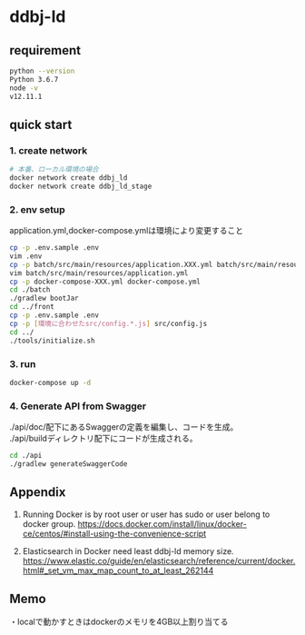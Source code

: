 # ddbj-ld

## requirement

```bash
python --version
Python 3.6.7
node -v
v12.11.1
```

## quick start

### 1. create network

```bash
# 本番、ローカル環境の場合
docker network create ddbj_ld
docker network create ddbj_ld_stage
```

### 2. env setup
application.yml,docker-compose.ymlは環境により変更すること

```bash
cp -p .env.sample .env
vim .env
cp -p batch/src/main/resources/application.XXX.yml batch/src/main/resources/application.yml
vim batch/src/main/resources/application.yml
cp -p docker-compose-XXX.yml docker-compose.yml
cd ./batch
./gradlew bootJar
cd ../front
cp -p .env.sample .env
cp -p [環境に合わせたsrc/config.*.js] src/config.js
cd ../
./tools/initialize.sh
```

### 3. run

```bash
docker-compose up -d
```

### 4. Generate API from Swagger

./api/doc/配下にあるSwaggerの定義を編集し、コードを生成。  
./api/buildディレクトリ配下にコードが生成される。

```bash
cd ./api
./gradlew generateSwaggerCode
```

## Appendix

1. Running Docker is by root user or user has sudo or user belong to docker group.
https://docs.docker.com/install/linux/docker-ce/centos/#install-using-the-convenience-script

2. Elasticsearch in Docker need least ddbj-ld memory size.
https://www.elastic.co/guide/en/elasticsearch/reference/current/docker.html#_set_vm_max_map_count_to_at_least_262144

## Memo

・localで動かすときはdockerのメモリを4GB以上割り当てる
